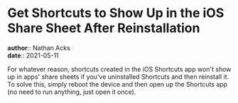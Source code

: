 # Get Shortcuts to Show Up in the iOS Share Sheet After Reinstallation

**author**:: Nathan Acks  
**date**:: 2021-05-11

For whatever reason, shortcuts created in the iOS Shortcuts app won't show up in apps' share sheets if you've uninstalled Shortcuts and then reinstall it. To solve this, simply reboot the device and then open up the Shortcuts app (no need to run anything, just open it once).
